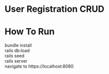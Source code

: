 # User Registration CRUD

# How To Run
bundle install  
rails db:load  
rails seed  
rails server  
navigate to https://localhost:8080
